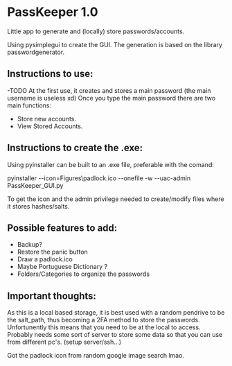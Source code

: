 # PassKeeper 1.0
Little app to generate and (locally) store passwords/accounts.

Using pysimplegui to create the GUI.
The generation is based on the library passwordgenerator.

## Instructions to use:
-TODO
At the first use, it creates and stores a main password (the main username is useless xd)
Once you type the main password there are two main functions: 
- Store new accounts.
- View Stored Accounts.

## Instructions to create the .exe:

Using pyinstaller can be built to an .exe file, preferable with the comand:

pyinstaller --icon=Figures\padlock.ico --onefile -w --uac-admin PassKeeper_GUI.py

To get the icon and the admin privilege needed to create/modify files where it stores hashes/salts.

## Possible features to add:
- Backup? 
- Restore the panic button
- Draw a padlock.ico
- Maybe Portuguese Dictionary ?
- Folders/Categories to organize the passwords

## Important thoughts:

As this is a local based storage, it is best used with a random pendrive to be the salt_path, thus becoming a 2FA method to store the passwords.
Unfortunently this means that you need to be at the local to access.
Probably needs some sort of server to store some data so that you can use from different pc's. (setup server/ssh...)


Got the padlock icon from random google image search lmao.
